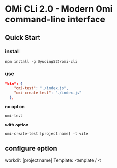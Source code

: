 # OMi CLi 2.0 - Modern Omi command-line interface

## Quick Start

### install

```shell
npm install -g @yuqing521/omi-cli

```

### use
```json
"bin": {
    "omi-test": "./index.js",
    "omi-create-test": "./index.js"
  },
```
**no option**

```shell
omi-test
```

**with option**

```shell
omi-create-test [project name] -t vite
```

## configure option

workdir: [project name]
Template: -template / -t
